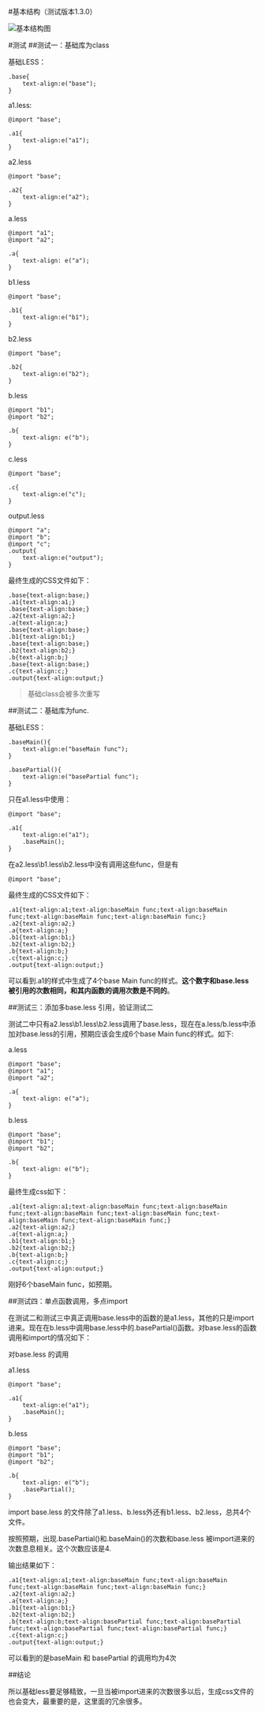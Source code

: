 #基本结构（测试版本1.3.0）

	
![基本结构图](../assets/images/2012-12-11-01.JPG)

#测试
##测试一：基础库为class

基础LESS：

	.base{
	    text-align:e("base");
	}

a1.less:
	
	@import "base";

	.a1{
	    text-align:e("a1");
	}

a2.less

	@import "base";

	.a2{
	    text-align:e("a2");
	}

a.less

	@import "a1";
	@import "a2";

	.a{
	    text-align: e("a");
	}
	
b1.less

	@import "base";

	.b1{
	    text-align:e("b1");
	}

b2.less
	
	@import "base";

	.b2{
	    text-align:e("b2");
	}
	
b.less

	@import "b1";
	@import "b2";

	.b{
	    text-align: e("b");
	}
	
c.less

	@import "base";

	.c{
	    text-align:e("c");
	}
	
output.less
	
	@import "a";
	@import "b";
	@import "c";
	.output{
	    text-align:e("output");
	}

最终生成的CSS文件如下：

	.base{text-align:base;}
	.a1{text-align:a1;}
	.base{text-align:base;}
	.a2{text-align:a2;}
	.a{text-align:a;}
	.base{text-align:base;}
	.b1{text-align:b1;}
	.base{text-align:base;}
	.b2{text-align:b2;}
	.b{text-align:b;}
	.base{text-align:base;}
	.c{text-align:c;}
	.output{text-align:output;}
	
	
> 基础class会被多次重写


##测试二：基础库为func.


基础LESS：

	.baseMain(){
	    text-align:e("baseMain func");
	}

	.basePartial(){
	    text-align:e("basePartial func");
	}

只在a1.less中使用：

	@import "base";

	.a1{
	    text-align:e("a1");
	    .baseMain();
	}


在a2.less\b1.less\b2.less中没有调用这些func，但是有
	
	@import "base";


最终生成的CSS文件如下：

	.a1{text-align:a1;text-align:baseMain func;text-align:baseMain func;text-align:baseMain func;text-align:baseMain func;}
	.a2{text-align:a2;}
	.a{text-align:a;}
	.b1{text-align:b1;}
	.b2{text-align:b2;}
	.b{text-align:b;}
	.c{text-align:c;}
	.output{text-align:output;}
	
可以看到.a1的样式中生成了4个base Main func的样式。**这个数字和base.less 被引用的次数相同，和其内函数的调用次数是不同的**。

##测试三：添加多base.less 引用，验证测试二

测试二中只有a2.less\b1.less\b2.less调用了base.less，现在在a.less/b.less中添加对base.less的引用，预期应该会生成6个base Main func的样式。如下:

a.less

	@import "base";
	@import "a1";
	@import "a2";

	.a{
	    text-align: e("a");
	}

b.less
	
	@import "base";
	@import "b1";
	@import "b2";

	.b{
	    text-align: e("b");
	}

最终生成css如下：

	.a1{text-align:a1;text-align:baseMain func;text-align:baseMain func;text-align:baseMain func;text-align:baseMain func;text-align:baseMain func;text-align:baseMain func;}
	.a2{text-align:a2;}
	.a{text-align:a;}
	.b1{text-align:b1;}
	.b2{text-align:b2;}
	.b{text-align:b;}
	.c{text-align:c;}
	.output{text-align:output;}


刚好6个baseMain func，如预期。

##测试四：单点函数调用，多点import

在测试二和测试三中真正调用base.less中的函数的是a1.less，其他的只是import进来。现在在b.less中调用base.less中的.basePartial()函数。对base.less的函数调用和import的情况如下：

对base.less 的调用

a1.less
	
	@import "base";

	.a1{
	    text-align:e("a1");
	    .baseMain();
	}
	

b.less
	
	@import "base";
	@import "b1";
	@import "b2";

	.b{
	    text-align: e("b");
	    .basePartial();
	}


import  base.less 的文件除了a1.less、b.less外还有b1.less、b2.less，总共4个文件。


按照预期，出现.basePartial()和.baseMain()的次数和base.less 被import进来的次数息息相关。这个次数应该是4.

输出结果如下：

	.a1{text-align:a1;text-align:baseMain func;text-align:baseMain func;text-align:baseMain func;text-align:baseMain func;}
	.a2{text-align:a2;}
	.a{text-align:a;}
	.b1{text-align:b1;}
	.b2{text-align:b2;}
	.b{text-align:b;text-align:basePartial func;text-align:basePartial func;text-align:basePartial func;text-align:basePartial func;}
	.c{text-align:c;}
	.output{text-align:output;}


可以看到的是baseMain 和 basePartial 的调用均为4次

##结论

所以基础less要足够精致，一旦当被import进来的次数很多以后，生成css文件的也会变大，最重要的是，这里面的冗余很多。



